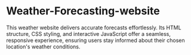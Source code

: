 # Weather-Forecasting-website
This weather website delivers accurate forecasts effortlessly. Its HTML structure, CSS styling, and interactive JavaScript offer a seamless, responsive experience, ensuring users stay informed about their chosen location's weather conditions.
